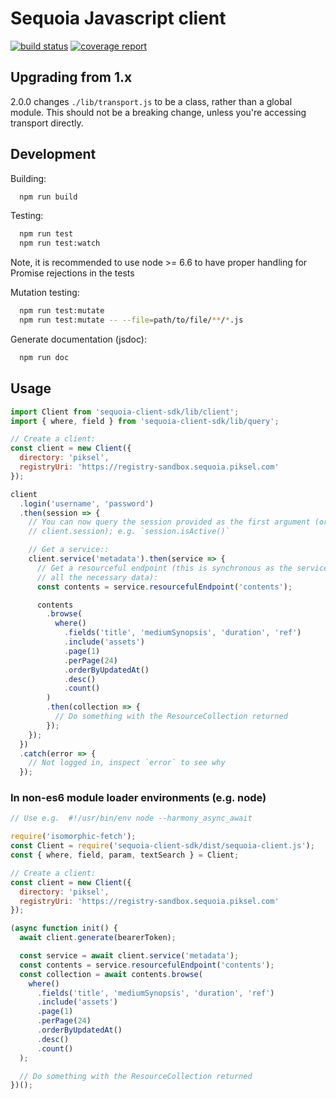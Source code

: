 # Sequoia Javascript client

[![build status](https://gitlab.piksel.com/product-ignite/sequoia-js-client-sdk/badges/master/build.svg)](https://gitlab.piksel.com/product-ignite/sequoia-js-client-sdk/commits/master)
[![coverage report](https://gitlab.piksel.com/product-ignite/sequoia-js-client-sdk/badges/master/coverage.svg)](https://gitlab.piksel.com/product-ignite/sequoia-js-client-sdk/commits/master)

## Upgrading from 1.x

2.0.0 changes `./lib/transport.js` to be a class, rather than a global module. This should not be a breaking change, unless you're accessing transport directly.

## Development

Building:

```sh
  npm run build
```

Testing:

```sh
  npm run test
  npm run test:watch
```

Note, it is recommended to use node >= 6.6 to have proper handling for Promise
rejections in the tests

Mutation testing:

```sh
  npm run test:mutate
  npm run test:mutate -- --file=path/to/file/**/*.js
```

Generate documentation (jsdoc):

```sh
  npm run doc
```

## Usage

```javascript
import Client from 'sequoia-client-sdk/lib/client';
import { where, field } from 'sequoia-client-sdk/lib/query';

// Create a client:
const client = new Client({
  directory: 'piksel',
  registryUri: 'https://registry-sandbox.sequoia.piksel.com'
});

client
  .login('username', 'password')
  .then(session => {
    // You can now query the session provided as the first argument (or
    // client.session); e.g. `session.isActive()`

    // Get a service::
    client.service('metadata').then(service => {
      // Get a resourceful endpoint (this is synchronous as the service passed
      // all the necessary data):
      const contents = service.resourcefulEndpoint('contents');

      contents
        .browse(
          where()
            .fields('title', 'mediumSynopsis', 'duration', 'ref')
            .include('assets')
            .page(1)
            .perPage(24)
            .orderByUpdatedAt()
            .desc()
            .count()
        )
        .then(collection => {
          // Do something with the ResourceCollection returned
        });
    });
  })
  .catch(error => {
    // Not logged in, inspect `error` to see why
  });
```

### In non-es6 module loader environments (e.g. node)

```javascript
// Use e.g.  #!/usr/bin/env node --harmony_async_await

require('isomorphic-fetch');
const Client = require('sequoia-client-sdk/dist/sequoia-client.js');
const { where, field, param, textSearch } = Client;

// Create a client:
const client = new Client({
  directory: 'piksel',
  registryUri: 'https://registry-sandbox.sequoia.piksel.com'
});

(async function init() {
  await client.generate(bearerToken);

  const service = await client.service('metadata');
  const contents = service.resourcefulEndpoint('contents');
  const collection = await contents.browse(
    where()
      .fields('title', 'mediumSynopsis', 'duration', 'ref')
      .include('assets')
      .page(1)
      .perPage(24)
      .orderByUpdatedAt()
      .desc()
      .count()
  );

  // Do something with the ResourceCollection returned
})();
```
